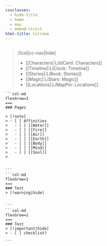 ```yaml
---
cssclasses:
  - hide-title
  - home
  - max
  - embed-strict
html-title: Cirrane
---
```

```search-bar

```

>[!col|cc-nav|hide] 
>- [[Characters|:LiIdCard: Characters]]
>- [[Timeline|:LiClock: Timeline]]
>- [[Stories|:LiBook: Stories]]
>- [[Magic|:LiStars: Magic]]
>- [[Locations|:LiMapPin: Locations]]

````col
```col-md
flexGrow=1
===
### Pages

> [!note]
> - [ ] Affinities
> 	- [ ] [[Water]]
> 	- [ ] [[Fire]]
> 	- [ ] [[Air]]
> 	- [ ] [[Earth]]
> 	- [ ] [[Body]]
> 	- [ ] [[Mind]]
> 	- [ ] [[Soul]]
> 

   
```
```col-md
flexGrow=1
===
### Test
> [!warning|hide]


```
```col-md
flexGrow=1
===
### Test
> [!important|hide]
> - [ ] checklist?

```
````



